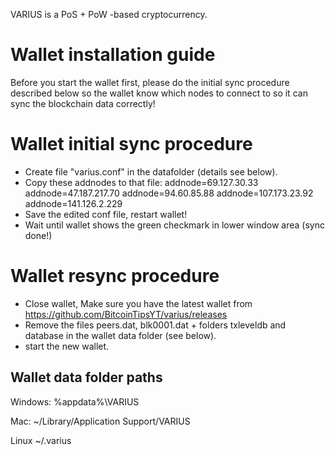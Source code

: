 VARIUS is a PoS + PoW -based cryptocurrency.

# Wallet installation guide
Before you start the wallet first, please do the initial sync procedure described below so the wallet know
which nodes to connect to so it can sync the blockchain data correctly!


# Wallet initial sync procedure

* Create file "varius.conf" in the datafolder (details see below).
* Copy these addnodes to that file:
  addnode=69.127.30.33
  addnode=47.187.217.70
  addnode=94.60.85.88
  addnode=107.173.23.92
  addnode=141.126.2.229
* Save the edited conf file, restart wallet!
* Wait until wallet shows the green checkmark in lower window area (sync done!)

# Wallet resync procedure

* Close wallet, Make sure you have the latest wallet from https://github.com/BitcoinTipsYT/varius/releases
* Remove the files peers.dat, blk0001.dat + folders txleveldb and database in the wallet data folder (see below).
* start the new wallet. 

## Wallet data folder paths
Windows: %appdata%\VARIUS

Mac: ~/Library/Application Support/VARIUS

Linux ~/.varius
